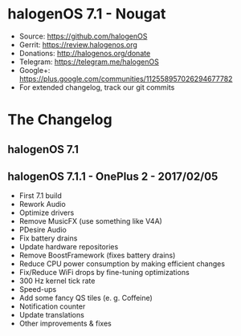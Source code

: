 # halogenOS 7.1 - Nougat

- Source: https://github.com/halogenOS
- Gerrit: https://review.halogenos.org
- Donations: http://halogenos.org/donate
- Telegram: https://telegram.me/halogenOS
- Google+: https://plus.google.com/communities/112558957026294677782
- For extended changelog, track our git commits

# The Changelog

## halogenOS 7.1

## halogenOS 7.1.1 - OnePlus 2 - 2017/02/05

- First 7.1 build
- Rework Audio
- Optimize drivers
- Remove MusicFX (use something like V4A)
- PDesire Audio
- Fix battery drains
- Update hardware repositories
- Remove BoostFramework (fixes battery drains)
- Reduce CPU power consumption by making efficient changes
- Fix/Reduce WiFi drops by fine-tuning optimizations
- 300 Hz kernel tick rate
- Speed-ups
- Add some fancy QS tiles (e. g. Coffeine)
- Notification counter
- Update translations
- Other improvements & fixes
